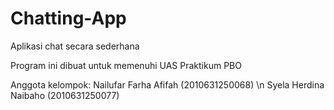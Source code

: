 # Chatting-App
Aplikasi chat secara sederhana

Program ini dibuat untuk memenuhi UAS Praktikum PBO

Anggota kelompok:
Nailufar Farha Afifah (2010631250068) \n
Syela Herdina Naibaho (2010631250077)
